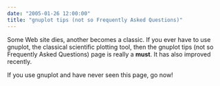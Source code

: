 ```yaml
---
date: "2005-01-26 12:00:00"
title: "gnuplot tips (not so Frequently Asked Questions)"
---
```




Some Web site dies, another becomes a classic. If you ever have to use gnuplot, the classical scientific plotting tool, then the gnuplot tips (not so Frequently Asked Questions) page is really a __must__. It has also improved recently.

If you use gnuplot and have never seen this page, go now!

